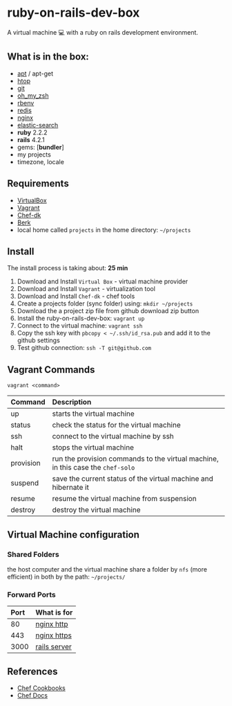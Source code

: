 # ruby-on-rails-dev-box
A virtual machine :computer: with a ruby on rails development environment.

## What is in the box:

* [apt](https://github.com/opscode-cookbooks/apt) / apt-get
* [htop](https://github.com/phlipper/chef-htop)
* [git](https://github.com/jssjr/git)
* [oh_my_zsh](https://github.com/shingara/oh-my-zsh-chef)
* [rbenv](https://github.com/fnichol/chef-rbenv)
* [redis](https://github.com/brianbianco/redisio)
* [nginx](https://github.com/miketheman/nginx)
* [elastic-search](https://github.com/nathwill/chef-elasticsearch-ng)
* **ruby** 2.2.2
* **rails** 4.2.1
* gems: [**bundler**]
* my projects
* timezone, locale

## Requirements

* [VirtualBox](https://www.virtualbox.org)
* [Vagrant](http://vagrantup.com)
* [Chef-dk](https://downloads.chef.io/chef-dk/)
* [Berk](http://berkshelf.com/)
* local home called `projects` in the home directory: `~/projects`

## Install

The install process is taking about: **25 min**

1. Download and Install `Virtual Box` - virtual machine provider
2. Download and Install `Vagrant` - virtualization tool
3. Download and Install `Chef-dk` - chef tools
4. Create a projects folder (sync folder) using: `mkdir ~/projects`
5. Download the a project zip file from github download zip button
6. Install the ruby-on-rails-dev-box: `vagrant up`
7. Connect to the virtual machine: `vagrant ssh`
8. Copy the ssh key with `pbcopy < ~/.ssh/id_rsa.pub` and add it to the github settings
9. Test github connection: `ssh -T git@github.com`

## Vagrant Commands

```shell
vagrant <command>
```

| Command   | Description                                                                     |
| :-------- | :------------------------------------------------------------------------------ |
| up        | starts the virtual machine                                                      |
| status    | check the status for the virtual machine                                        |
| ssh       | connect to the virtual machine by ssh                                           |
| halt      | stops the virtual machine                                                       |
| provision | run the provision commands to the virtual machine, in this case the `chef-solo` |
| suspend   | save the current status of the virtual machine and hibernate it                 |
| resume    | resume the virtual machine from suspension                                      |
| destroy   | destroy the virtual machine                                                     |

## Virtual Machine configuration

### Shared Folders

the host computer and the virtual machine share a folder by `nfs` (more efficient) in both by the path: `~/projects/`

### Forward Ports

| Port | What is for                               |
| :--- | :---------------------------------------- |
| 80   | [nginx http](http://192.168.33.10)        |
| 443  | [nginx https](https://192.168.33.10)      |
| 3000 | [rails server](http://192.168.33.10:3000) |

## References

* [Chef Cookbooks](https://supermarket.chef.io/)
* [Chef Docs](https://docs.chef.io/)
